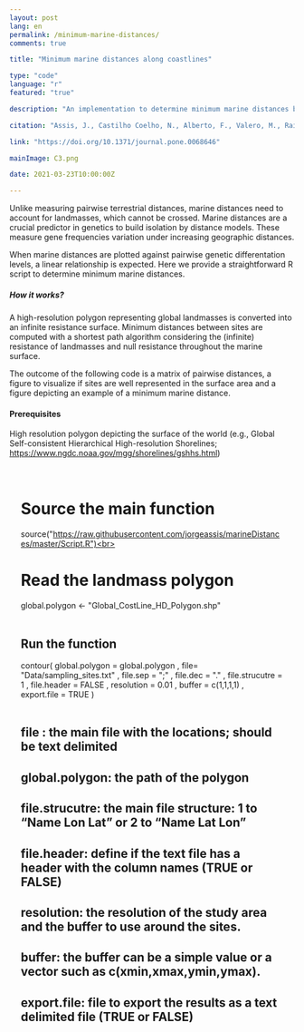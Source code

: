 ```yaml
---
layout: post
lang: en
permalink: /minimum-marine-distances/
comments: true

title: "Minimum marine distances along coastlines"

type: "code"
language: "r"
featured: "true"

description: "An implementation to determine minimum marine distances between coordinate points along coastlines."

citation: "Assis, J., Castilho Coelho, N., Alberto, F., Valero, M., Raimondi, P., Reed, D., Serrão, E. A. (2013). High and Distinct Range-Edge Genetic Diversity despite Local Bottlenecks. PLoS ONE, 8(7), e68646."

link: "https://doi.org/10.1371/journal.pone.0068646"

mainImage: C3.png

date: 2021-03-23T10:00:00Z

---
```


Unlike measuring pairwise terrestrial distances, marine distances need to account for landmasses, which cannot be crossed. Marine distances are a crucial predictor in genetics to build isolation by distance models. These measure gene frequencies variation under increasing geographic distances.

When marine distances are plotted against pairwise genetic differentation levels, a linear relationship is expected. Here we provide a straightforward R script to determine minimum marine distances.

<h5>How it works?</h5>

A high-resolution polygon representing global landmasses is converted into an infinite resistance surface. Minimum distances between sites are computed with a shortest path algorithm considering the (infinite) resistance of landmasses and null resistance throughout the marine surface.

The outcome of the following code is a matrix of pairwise distances, a figure to visualize if sites are well represented in the surface area and a figure depicting an example of a minimum marine distance.

<h4>Prerequisites</h4>

High resolution polygon depicting the surface of the world (e.g., Global Self-consistent Hierarchical High-resolution Shorelines; https://www.ngdc.noaa.gov/mgg/shorelines/gshhs.html)

<div style="padding: 20px" class="border-radius-05 bg-gray font-family-secondary font-small text-dark">

# Source the main function<br>
source("https://raw.githubusercontent.com/jorgeassis/marineDistances/master/Script.R")<br><br>

# Read the landmass polygon<br>
global.polygon <- "Global_CostLine_HD_Polygon.shp"<br><br>

## Run the function<br>
contour( global.polygon = global.polygon , file= "Data/sampling_sites.txt" , file.sep = ";" , file.dec = "." , file.strucutre = 1 , file.header = FALSE , resolution = 0.01 , buffer = c(1,1,1,1) , export.file = TRUE )<br><br>

## file : the main file with the locations; should be text delimited<br>
## global.polygon: the path of the polygon<br>
## file.strucutre: the main file structure: 1 to “Name Lon Lat” or 2 to “Name Lat Lon”<br>
## file.header: define if the text file has a header with the column names (TRUE or FALSE)<br>
## resolution: the resolution of the study area and the buffer to use around the sites.<br>
## buffer: the buffer can be a simple value or a vector such as c(xmin,xmax,ymin,ymax).<br>
## export.file: file to export the results as a text delimited file (TRUE or FALSE)

</div>
